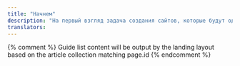 ```yaml
---
title: "Начнем"
description: "На первый взгляд задача создания сайтов, которые будут одинаково хорошо открываться на любых устройствах, может показаться трудновыполнимой."
translators:
---
```


{% comment %}
Guide list content will be output by the landing layout based on the article collection matching page.id
{% endcomment %}

